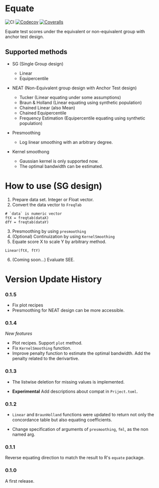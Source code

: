# Equate

![CI](https://github.com/takuizum/Equate.jl/workflows/CI/badge.svg)
[![Codecov](https://codecov.io/gh/takuizum/Equate.jl/branch/master/graph/badge.svg)](https://codecov.io/gh/takuizum/Equate.jl)
[![Coveralls](https://coveralls.io/repos/github/takuizum/Equate.jl/badge.svg?branch=master)](https://coveralls.io/github/takuizum/Equate.jl?branch=master)

Equate test scores under the equivalent or non-equivalent group with anchor test design.

## Supported methods

- SG (Single Group design)
  - Linear
  - Equipercentile

- NEAT (Non-Equivalent group design with Anchor Test design)
  - Tucker (Linear equating under some assumptions)
  - Braun & Holland (Linear equating using synthetic population)
  - Chained Linear (also Mean)
  - Chained Equipercentile
  - Frequency Estimation (Equipercentile equating using synthetic population)

- Presmoothing
  - Log linear smoothing with an arbitrary degree.

- Kernel smoothong
  - Gaussian kernel is only supported now.
  - The optimal bandwidth can be estimated.


# How to use (SG design)

1. Prepare data set. Integer or Float vector.
2. Convert the data vector to `FreqTab`

```
# `data` is numeric vector
ftX = freqtab(dataX)
dfY = freqtab(dataY)
```

3. Presmoothing by using `presmoothing`
4. (Optional) Continuization by using `KernelSmoothing`
5. Equate score X to scale Y by arbitrary method.
```
Linear(ftX, ftY)
```
6. (Coming soon...) Evaluate SEE.

# Version Update History

### 0.1.5

- Fix plot recipes
- Presmoothing for NEAT design can be more accessible.

### 0.1.4

*New features*

- Plot recipes. Support `plot` method.
- Fix `KernelSmoothing` function.
- Improve penalty function to estimate the optimal bandwidth. Add the penalty related to the derivartive.

### 0.1.3

- The listwise deletion for missing values is implemented.

- **Experimental** Add descriptions about compat in `Priject.toml`.

### 0.1.2

- `Linear` and `BraunHolland` functions were updated to return not only the concordance table but also equating coefficients.

- Change specification of arguments of `presmoothing`, `fml`, as the non named arg.

### 0.1.1

Reverse equating direction to match the result to R's `equate` package.

### 0.1.0

A first release.
